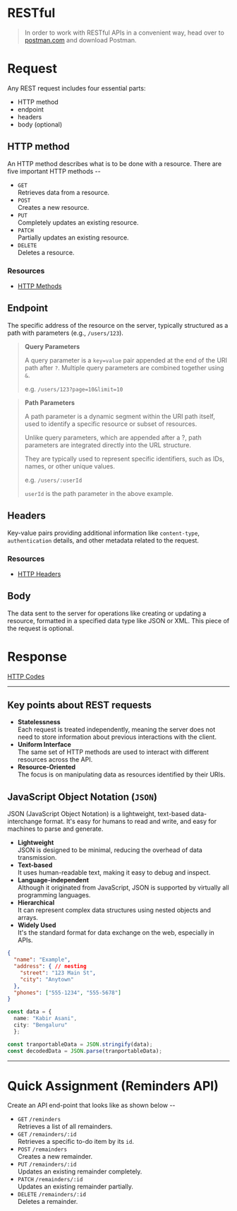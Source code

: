 # RESTful

> In order to work with RESTful APIs in a convenient way, head over to [postman.com](postman.com) and download Postman.

# Request

Any REST request includes four essential parts:

- HTTP method
- endpoint
- headers
- body (optional)

## HTTP method

An HTTP method describes what is to be done with a resource.
There are five important HTTP methods --

- `GET` <br/>
  Retrieves data from a resource.
- `POST` <br/>
  Creates a new resource.
- `PUT` <br/>
  Completely updates an existing resource.
- `PATCH` <br/>
  Partially updates an existing resource.
- `DELETE` <br/>
  Deletes a resource.

### Resources

- [HTTP Methods](https://developer.mozilla.org/en-US/docs/Web/HTTP/Methods)

## Endpoint

The specific address of the resource on the server, typically structured as a path with parameters (e.g., `/users/123`).

> **Query Parameters**
>
> A query parameter is a `key=value` pair appended at the end of the URI path after `?`. Multiple query parameters are combined together using `&`.
>
> e.g. `/users/123?page=10&limit=10`

> **Path Parameters**
>
> A path parameter is a dynamic segment within the URI path itself, used to identify a specific resource or subset of resources.
>
> Unlike query parameters, which are appended after a ?, path parameters are integrated directly into the URL structure.
>
> They are typically used to represent specific identifiers, such as IDs, names, or other unique values.
>
> e.g. `/users/:userId`
>
> `userId` is the path parameter in the above example.

## Headers

Key-value pairs providing additional information like `content-type`, `authentication` details, and other metadata related to the request.

### Resources

- [HTTP Headers](https://developer.mozilla.org/en-US/docs/Web/HTTP/Headers)

## Body

The data sent to the server for operations like creating or updating a resource, formatted in a specified data type like JSON or XML. This piece of the request is optional.

# Response

[HTTP Codes](https://developer.mozilla.org/en-US/docs/Web/HTTP/Status)

---

## Key points about REST requests

- **Statelessness** <br/> Each request is treated independently, meaning the server does not need to store information about previous interactions with the client.
- **Uniform Interface** <br/> The same set of HTTP methods are used to interact with different resources across the API.
- **Resource-Oriented** <br/> The focus is on manipulating data as resources identified by their URIs.

## JavaScript Object Notation (`JSON`)

JSON (JavaScript Object Notation) is a lightweight, text-based data-interchange format. It's easy for humans to read and write, and easy for machines to parse and generate.

- **Lightweight** <br/>
  JSON is designed to be minimal, reducing the overhead of data transmission.
- **Text-based** <br/>
  It uses human-readable text, making it easy to debug and inspect.
- **Language-independent** <br/>
  Although it originated from JavaScript, JSON is supported by virtually all programming languages.
- **Hierarchical** <br/>
  It can represent complex data structures using nested objects and arrays.
- **Widely Used** <br/>
  It's the standard format for data exchange on the web, especially in APIs.

```JSON
{
  "name": "Example",
  "address": { // nesting
    "street": "123 Main St",
    "city": "Anytown"
  },
  "phones": ["555-1234", "555-5678"]
}
```

```TypeScript
const data = {
  name: "Kabir Asani",
  city: "Bengaluru"
  };

const tranportableData = JSON.stringify(data);
const decodedData = JSON.parse(tranportableData);
```

---

# Quick Assignment (Reminders API)

Create an API end-point that looks like as shown below --

- `GET` `/reminders` <br/>
  Retrieves a list of all remainders.
- `GET` `/remainders/:id` <br/>
  Retrieves a specific to-do item by its `id`.
- `POST` `/remainders` <br/>
  Creates a new remainder.
- `PUT` `/remainders/:id` <br/>
  Updates an existing remainder completely.
- `PATCH` `/remainders/:id` <br/>
  Updates an existing remainder partially.
- `DELETE` `/remainders/:id` <br/>
  Deletes a remainder.
